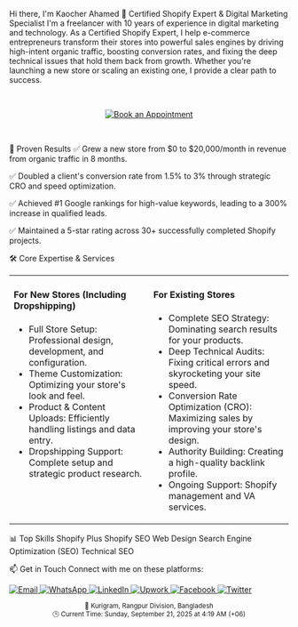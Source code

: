 Hi there, I'm Kaocher Ahamed 👋
Certified Shopify Expert & Digital Marketing Specialist
I'm a freelancer with 10 years of experience in digital marketing and technology. As a Certified Shopify Expert, I help e-commerce entrepreneurs transform their stores into powerful sales engines by driving high-intent organic traffic, boosting conversion rates, and fixing the deep technical issues that hold them back from growth. Whether you're launching a new store or scaling an existing one, I provide a clear path to success.

<br/>

<p align="center">
<a href="https://calendly.com/kaocher/meeting" target="_blank" rel="noopener noreferrer">
<img src="https://www.google.com/search?q=https://img.shields.io/badge/Book%2520an-Appointment-blue%3Fstyle%3Dfor-the-badge%26logo%3Dcalendly" alt="Book an Appointment"/>
</a>
</p>

<br/>

🚀 Proven Results
✅ Grew a new store from $0 to $20,000/month in revenue from organic traffic in 8 months.

✅ Doubled a client's conversion rate from 1.5% to 3% through strategic CRO and speed optimization.

✅ Achieved #1 Google rankings for high-value keywords, leading to a 300% increase in qualified leads.

✅ Maintained a 5-star rating across 30+ successfully completed Shopify projects.

🛠️ Core Expertise & Services
<table>
<tr>
<td valign="top" width="50%">
<h4>For New Stores (Including Dropshipping)</h4>
<ul>
<li>Full Store Setup: Professional design, development, and configuration.</li>
<li>Theme Customization: Optimizing your store's look and feel.</li>
<li>Product & Content Uploads: Efficiently handling listings and data entry.</li>
<li>Dropshipping Support: Complete setup and strategic product research.</li>
</ul>
</td>
<td valign="top" width="50%">
<h4>For Existing Stores</h4>
<ul>
<li>Complete SEO Strategy: Dominating search results for your products.</li>
<li>Deep Technical Audits: Fixing critical errors and skyrocketing your site speed.</li>
<li>Conversion Rate Optimization (CRO): Maximizing sales by improving your store's design.</li>
<li>Authority Building: Creating a high-quality backlink profile.</li>
<li>Ongoing Support: Shopify management and VA services.</li>
</ul>
</td>
</tr>
</table>

📊 Top Skills
Shopify Plus Shopify SEO Web Design Search Engine Optimization (SEO) Technical SEO

📫 Get in Touch
Connect with me on these platforms:

<p align="left">
<a href="mailto:kaocher82@gmail.com" target="_blank" rel="noopener noreferrer">
<img src="https://www.google.com/search?q=https://img.shields.io/badge/Email-white%3Fstyle%3Dfor-the-badge%26logo%3Dgmail" alt="Email"/>
</a>
<a href="https://wa.me/+8801777510221" target="_blank" rel="noopener noreferrer">
<img src="https://www.google.com/search?q=https://img.shields.io/badge/WhatsApp-25D366%3Fstyle%3Dfor-the-badge%26logo%3Dwhatsapp%26logoColor%3Dwhite" alt="WhatsApp"/>
</a>
<a href="https://www.linkedin.com/in/kaocher" target="_blank" rel="noopener noreferrer">
<img src="https://www.google.com/search?q=https://img.shields.io/badge/LinkedIn-0077B5%3Fstyle%3Dfor-the-badge%26logo%3Dlinkedin%26logoColor%3Dwhite" alt="LinkedIn"/>
</a>
<a href="https://www.upwork.com/freelancers/kaocher" target="_blank" rel="noopener noreferrer">
<img src="https://www.google.com/search?q=https://img.shields.io/badge/Upwork-6FDA44%3Fstyle%3Dfor-the-badge%26logo%3DUpwork%26logoColor%3Dwhite" alt="Upwork"/>
</a>
<a href="https://www.facebook.com/kaocher82" target="_blank" rel="noopener noreferrer">
<img src="https://www.google.com/search?q=https://img.shields.io/badge/Facebook-1877F2%3Fstyle%3Dfor-the-badge%26logo%3Dfacebook%26logoColor%3Dwhite" alt="Facebook"/>
</a>
<a href="https://twitter.com/kaocher82" target="_blank" rel="noopener noreferrer">
<img src="https://www.google.com/search?q=https://img.shields.io/badge/Twitter-1DA1F2%3Fstyle%3Dfor-the-badge%26logo%3Dtwitter%26logoColor%3Dwhite" alt="Twitter"/>
</a>
</p>

<p align="center">
<small>📍 Kurigram, Rangpur Division, Bangladesh</small><br>
<small>🕒 Current Time: Sunday, September 21, 2025 at 4:19 AM (+06)</small>
